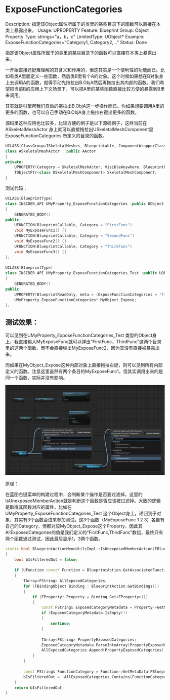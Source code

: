 # ExposeFunctionCategories

Description: 指定该Object属性所属于的类里的某些目录下的函数可以直接在本类上暴露出来。
Usage: UPROPERTY
Feature: Blueprint
Group: Object Property
Type: strings="a，b，c"
LimitedType: UObject*
Example: ExposeFunctionCategories="Category1, Category2, ..”
Status: Done

指定该Object属性所属于的类里的某些目录下的函数可以直接在本类上暴露出来。

一开始直接还挺难理解的其含义和作用的，但这其实是一个便利性的功能而已。比如有类A里面定义一些函数，然后类B里有个A的对象。这个时候如果想在B对象身上去调用A的函数，就得手动先拖拉出B.ObjA然后再拖拉出其内部的函数。我们希望把当前B的应用上下文场景下，可以把A里的某些函数直接比较方便的暴露到B里来调用。

其实就是引擎帮我们自动的拖拉出B.ObjA这一步操作而已。你如果想要调用A里的更多的函数，也可以自己手动在B.ObjA身上拖拉右键出更多的函数。

源码里这种应用也比较多，比较方便的例子是以下源码例子，这样当前在ASkeletalMeshActor 身上就可以直接拖拉出USkeletalMeshComponent里ExposeFunctionCategories 所定义的目录的函数。

```cpp
UCLASS(ClassGroup=ISkeletalMeshes, Blueprintable, ComponentWrapperClass, ConversionRoot, meta=(ChildCanTick), MinimalAPI)
class ASkeletalMeshActor : public AActor
{
private:
	UPROPERTY(Category = SkeletalMeshActor, VisibleAnywhere, BlueprintReadOnly, meta = (ExposeFunctionCategories = "Mesh,Components|SkeletalMesh,Animation,Physics", AllowPrivateAccess = "true"))
	TObjectPtr<class USkeletalMeshComponent> SkeletalMeshComponent;
}
```

测试代码：

```cpp
UCLASS(BlueprintType)
class INSIDER_API UMyProperty_ExposeFunctionCategories :public UObject
{
	GENERATED_BODY()
public:
	UFUNCTION(BlueprintCallable, Category = "FirstFunc")
	void MyExposeFunc1() {}
	UFUNCTION(BlueprintCallable, Category = "SecondFunc")
	void MyExposeFunc2() {}
	UFUNCTION(BlueprintCallable, Category = "ThirdFunc")
	void MyExposeFunc3() {}
};

UCLASS(BlueprintType)
class INSIDER_API UMyProperty_ExposeFunctionCategories_Test :public UObject
{
	GENERATED_BODY()
public:
	UPROPERTY(BlueprintReadOnly, meta = (ExposeFunctionCategories = "FirstFunc,ThirdFunc"))
	UMyProperty_ExposeFunctionCategories* MyObject_Expose;
};

```

## 测试效果：

可以见到在UMyProperty_ExposeFunctionCategories_Test 类型的Object身上，我直接输入MyExposeFunc就可以弹出“FirstFunc，ThirdFunc”这两个目录里的这两个函数，而不会直接弹出MyExposeFunc2，因为其没有直接被暴露出来。

而如果在MyObject_Expose这种内部对象上直接拖拉右键，则可以见到所有内部定义的函数。注意这里虽然有两个条目的MyExposeFunc1，但其实调用出来的是同一个函数，实际并没有影响。

![Untitled](ExposeFunctionCategories/Untitled.png)

原理：

在蓝图右键菜单的构建过程中，会判断某个操作是否要过滤掉。这里的IsUnexposedMemberAction就是判断这个函数是否应该被过滤掉。大致的逻辑是取得其函数对应的属性，比如在UMyProperty_ExposeFunctionCategories_Test 这个Object身上，递归到子对象，其实有3个函数会进来参加测试。这3个函数（MyExposeFunc 1 2 3）各自有自己的Category，但都对应MyObject_Expose这个Property，因此其AllExposedCategories的值是我们定义的“FirstFunc,ThirdFunc”数组，最终只有两个函数通过测试，因此最后显示1，3两个函数。

```cpp
static bool BlueprintActionMenuUtilsImpl::IsUnexposedMemberAction(FBlueprintActionFilter const& Filter, FBlueprintActionInfo& BlueprintAction)
{
	bool bIsFilteredOut = false;

	if (UFunction const* Function = BlueprintAction.GetAssociatedFunction())
	{
		TArray<FString> AllExposedCategories;
		for (FBindingObject Binding : BlueprintAction.GetBindings())
		{
			if (FProperty* Property = Binding.Get<FProperty>())
			{
				const FString& ExposedCategoryMetadata = Property->GetMetaData(FBlueprintMetadata::MD_ExposeFunctionCategories);
				if (ExposedCategoryMetadata.IsEmpty())
				{
					continue;
				}

				TArray<FString> PropertyExposedCategories;
				ExposedCategoryMetadata.ParseIntoArray(PropertyExposedCategories, TEXT(","), true);
				AllExposedCategories.Append(PropertyExposedCategories);
			}
		}

		const FString& FunctionCategory = Function->GetMetaData(FBlueprintMetadata::MD_FunctionCategory);
		bIsFilteredOut = !AllExposedCategories.Contains(FunctionCategory);
	}
	return bIsFilteredOut;
}
```